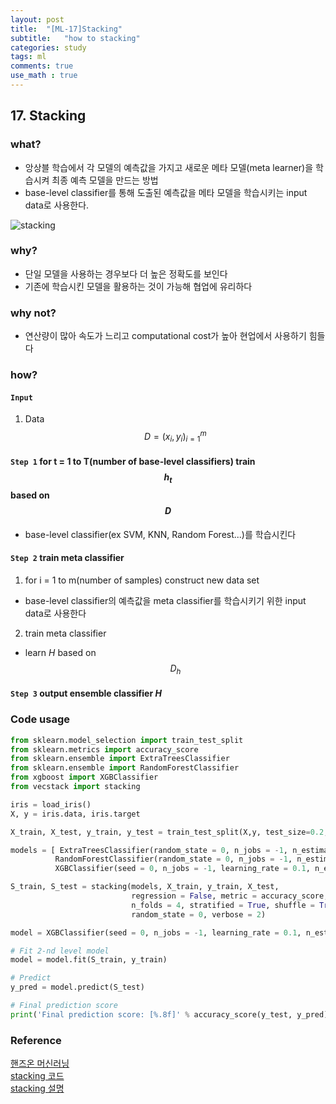 ```yaml
---
layout: post
title:  "[ML-17]Stacking"
subtitle:   "how to stacking"
categories: study
tags: ml
comments: true
use_math : true
---
```


## 17. Stacking

### what?
- 앙상블 학습에서 각 모델의 예측값을 가지고 새로운 메타 모델(meta learner)을 학습시켜 최종 예측 모델을 만드는 방법
- base-level classifier를 통해 도출된 예측값을 메타 모델을 학습시키는 input data로 사용한다. 

![stacking](http://mysas.co.kr/upload/SE22017102520340370.png)

### why?
- 단일 모델을 사용하는 경우보다 더 높은 정확도를 보인다
- 기존에 학습시킨 모델을 활용하는 것이 가능해 협업에 유리하다 

### why not?
- 연산량이 많아 속도가 느리고 computational cost가 높아 현업에서 사용하기 힘들다

### how?
#### ```Input``` 
1) Data $$D = {(x_i, y_i)}_{i=1}^m$$
#### ```Step 1``` for t = 1 to T(number of base-level classifiers) train $$h_t$$ based on $$D$$
- base-level classifier(ex SVM, KNN, Random Forest...)를 학습시킨다

#### ```Step 2``` train meta classifier
1) for i = 1 to m(number of samples) construct new data set  
- base-level classifier의 예측값을 meta classifier를 학습시키기 위한 input data로 사용한다

2) train meta classifier  
- learn $H$ based on $$D_h$$

#### ```Step 3```  output ensemble classifier $H$


### Code usage
```python
from sklearn.model_selection import train_test_split 
from sklearn.metrics import accuracy_score 
from sklearn.ensemble import ExtraTreesClassifier 
from sklearn.ensemble import RandomForestClassifier 
from xgboost import XGBClassifier 
from vecstack import stacking

iris = load_iris()
X, y = iris.data, iris.target

X_train, X_test, y_train, y_test = train_test_split(X,y, test_size=0.2, random_state=0)

models = [ ExtraTreesClassifier(random_state = 0, n_jobs = -1, n_estimators = 100, max_depth = 3), 
          RandomForestClassifier(random_state = 0, n_jobs = -1, n_estimators = 100, max_depth = 3), 
          XGBClassifier(seed = 0, n_jobs = -1, learning_rate = 0.1, n_estimators = 100, max_depth = 3)]

S_train, S_test = stacking(models, X_train, y_train, X_test, 
                           regression = False, metric = accuracy_score, 
                           n_folds = 4, stratified = True, shuffle = True, 
                           random_state = 0, verbose = 2)

model = XGBClassifier(seed = 0, n_jobs = -1, learning_rate = 0.1, n_estimators = 100, max_depth = 3) 

# Fit 2-nd level model 
model = model.fit(S_train, y_train) 

# Predict 
y_pred = model.predict(S_test) 

# Final prediction score 
print('Final prediction score: [%.8f]' % accuracy_score(y_test, y_pred))
```
### Reference 
[핸즈온 머신러닝](https://github.com/rickiepark/handson-ml)      
[stacking 코드](https://3months.tistory.com/192)  
[stacking 설명](https://inspiringpeople.github.io/data%20analysis/Ensemble_Stacking/)  


